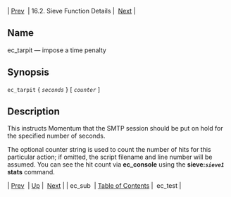 | [Prev](sieve.ref.ec_sub)  | 16.2. Sieve Function Details |  [Next](sieve.ref.ec_test) |

<a name="sieve.ref.ec_tarpit"></a>
## Name

ec_tarpit — impose a time penalty

## Synopsis

`ec_tarpit` { *`seconds`* } [ *`counter`* ]

<a name="idp30619264"></a>
## Description

This instructs Momentum that the SMTP session should be put on hold for the specified number of seconds.

The optional counter string is used to count the number of hits for this particular action; if omitted, the script filename and line number will be assumed. You can see the hit count via **ec_console** using the **sieve:*`sieve1`* stats**       command.

| [Prev](sieve.ref.ec_sub)  | [Up](sieve.ref.files) |  [Next](sieve.ref.ec_test) |
| ec_sub  | [Table of Contents](index) |  ec_test |
